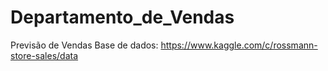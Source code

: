 # Departamento_de_Vendas
Previsão de Vendas
Base de dados: https://www.kaggle.com/c/rossmann-store-sales/data
